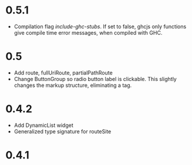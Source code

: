 # 0.5.1

* Compilation flag *include-ghc-stubs*. If set to false, ghcjs only functions give 
  compile time error messages, when compiled with GHC.

# 0.5

* Add route, fullUriRoute, partialPathRoute
* Change ButtonGroup so radio button label is clickable.  This slightly
  changes the markup structure, eliminating a <td> tag.

# 0.4.2

* Add DynamicList widget
* Generalized type signature for routeSite

# 0.4.1

